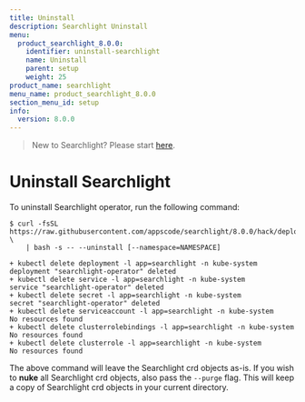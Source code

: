```yaml
---
title: Uninstall
description: Searchlight Uninstall
menu:
  product_searchlight_8.0.0:
    identifier: uninstall-searchlight
    name: Uninstall
    parent: setup
    weight: 25
product_name: searchlight
menu_name: product_searchlight_8.0.0
section_menu_id: setup
info:
  version: 8.0.0
---
```


> New to Searchlight? Please start [here](/products/searchlight/8.0.0/concepts/README).

# Uninstall Searchlight

To uninstall Searchlight operator, run the following command:

```console
$ curl -fsSL https://raw.githubusercontent.com/appscode/searchlight/8.0.0/hack/deploy/searchlight.sh \
    | bash -s -- --uninstall [--namespace=NAMESPACE]

+ kubectl delete deployment -l app=searchlight -n kube-system
deployment "searchlight-operator" deleted
+ kubectl delete service -l app=searchlight -n kube-system
service "searchlight-operator" deleted
+ kubectl delete secret -l app=searchlight -n kube-system
secret "searchlight-operator" deleted
+ kubectl delete serviceaccount -l app=searchlight -n kube-system
No resources found
+ kubectl delete clusterrolebindings -l app=searchlight -n kube-system
No resources found
+ kubectl delete clusterrole -l app=searchlight -n kube-system
No resources found
```

The above command will leave the Searchlight crd objects as-is. If you wish to **nuke** all Searchlight crd objects, also pass the `--purge` flag. This will keep a copy of Searchlight crd objects in your current directory.

